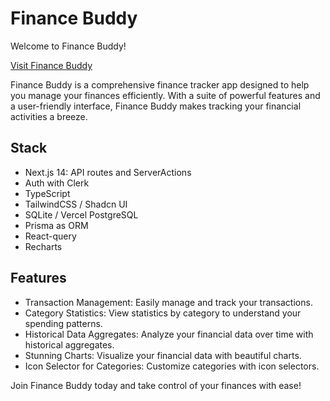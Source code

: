 # Finance Buddy

Welcome to Finance Buddy!

[Visit Finance Buddy](https://finance-buddy-seven.vercel.app/)

Finance Buddy is a comprehensive finance tracker app designed to help you manage your finances efficiently. With a suite of powerful features and a user-friendly interface, Finance Buddy makes tracking your financial activities a breeze.

## Stack

- Next.js 14: API routes and ServerActions
- Auth with Clerk
- TypeScript
- TailwindCSS / Shadcn UI
- SQLite / Vercel PostgreSQL
- Prisma as ORM
- React-query
- Recharts

## Features

- Transaction Management: Easily manage and track your transactions.
- Category Statistics: View statistics by category to understand your spending patterns.
- Historical Data Aggregates: Analyze your financial data over time with historical aggregates.
- Stunning Charts: Visualize your financial data with beautiful charts.
- Icon Selector for Categories: Customize categories with icon selectors.

Join Finance Buddy today and take control of your finances with ease!
